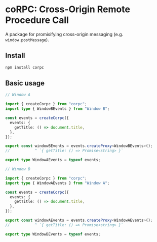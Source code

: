 # coRPC: Cross-Origin Remote Procedure Call

A package for promisifying cross-origin messaging (e.g. `window.postMessage`).

## Install

```sh
npm install corpc
```

## Basic usage

```ts
// Window A

import { createCorpc } from "corpc";
import type { WindowBEvents } from "Window B";

const events = createCorpc({
  events: {
    getTitle: () => document.title,
  },
});

export const windowBEvents = events.createProxy<WindowBEvents>();
//           ^ `{ getTitle: () => Promise<string> }`

export type WindowAEvents = typeof events;

// Window B

import { createCorpc } from "corpc";
import type { WindowAEvents } from "Window A";

const events = createCorpc({
  events: {
    getTitle: () => document.title,
  },
});

export const windowAEvents = events.createProxy<WindowAEvents>();
//           ^ `{ getTitle: () => Promise<string> }`

export type WindowBEvents = typeof events;
```
